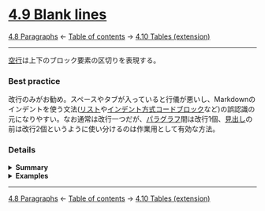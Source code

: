# [4.9 Blank lines](https://higuma.github.io/github-flabored-markdown/#blank-lines)

[4.8 Paragraphs](paragraphs.md)
← [Table of contents](index.md) →
[4.10 Tables (extension)](tables-extension.md)

------------------------------------------------------------------------

[空行]は上下のブロック要素の区切りを表現する。

### Best practice

改行のみがお勧め。スペースやタブが入っていると行儀が悪いし、Markdownのインデントを使う文法([リスト]や[インデント方式コードブロック]など)の誤認識の元になりやすい。なお通常は改行一つだが、[パラグラフ]間は改行1個、[見出し]の前は改行2個というように使い分けるのは作業用として有効な方法。

### Details

<details>
<summary><strong>Summary</strong></summary>

* 上下のブロック間を区切るのに用いられる
* 改行のみ、または一行の中に[空白文字] (スペースやタブなど)のみを含み改行で終わる
* 複数の連続する[空行]はまとめられて一つのブロック区切りと認識する
* 文書開始直後、文書終了直前の[空行]は除去

</details>

<details>
<summary><strong>Examples</strong></summary>

次は文書開始前、[パラグラフ]間、文書終了前に複数の空白文字(スペースやタブ)が入った[空行]を含む例。見た目では分からないが、GitHubのコードブロック表示の右上Copyアイコンをクリックするとクリップボードにコピーしてテキストエディタなどで確認できる。

> ```markdown
>   
> 
> aaa
>   
> 	
> 
> # aaa
> 
>   
> ```

結果は次の通り。文書の開始・終了の手前の[空行]は除去し、[パラグラフ]と[見出し]の間にある複数の[空行]はまとめられて一つのブロック区切りになる。

>   
> 
> aaa
>   
> 
> # aaa
> 
>   

</details>

------------------------------------------------------------------------

[4.8 Paragraphs](paragraphs.md)
← [Table of contents](index.md) →
[4.10 Tables (extension)](tables-extension.md)

[ATX]: https://en.wikipedia.org/wiki/Aaron_Swartz#atx
[ATX headings]: #42-atx-headings
[コードフェンス]: https://higuma.github.io/github-flabored-markdown/#code-fence
[CommonMark]: https://commonmark.org/
[info string]: https://higuma.github.io/github-flabored-markdown/#info-string
[Markdown]: https://ja.wikipedia.org/wiki/Markdown
[Setext]: https://en.wikipedia.org/wiki/Setext
[Setext heading]: #43-setext-headings
[インデント方式コードブロック]: #44-indented-code-blocks
[インライン]: inlines.md
[コードフェンス]: https://higuma.github.io/github-flabored-markdown/#code-fence
[シンタックスハイライト]: https://ja.wikipedia.org/シンタックスハイライト
[フェンスドコードブロック]: #45-fenced-code-blocks
[リスト]: container-blocks.md#54-lists
[リンク]: https://higuma.github.io/github-flabored-markdown/#links
[リンク参照定義]: https://higuma.github.io/github-flabored-markdown/#link-reference-definition
[リンクラベル]: https://higuma.github.io/github-flabored-markdown/#link-label
[リンク先]: https://higuma.github.io/github-flabored-markdown/#link-destination
[リンクタイトル]: https://higuma.github.io/github-flabored-markdown/#link-title
[パラグラフ]: #48-paragraphs
[空行]: #49-blank-lines
[空白文字]: https://higuma.github.io/github-flabored-markdown/#whitespace-character
[正規表現]: https://deeloper.mozilla.org/ja/docs/Web/JavaScript/Guide/Regular_Expressions
[見出し]: #42-atx-headings

